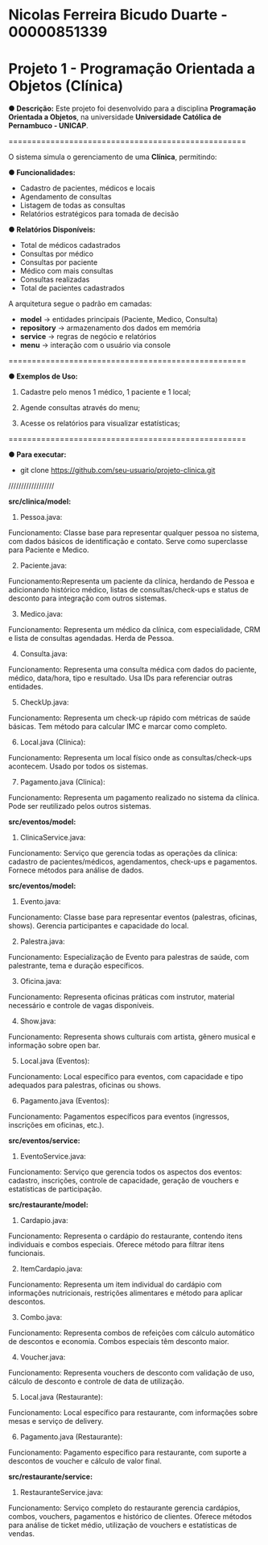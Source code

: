 # Nicolas Ferreira Bicudo Duarte - 00000851339
# Projeto 1 - Programação Orientada a Objetos (Clínica)

**● Descrição:**
Este projeto foi desenvolvido para a disciplina **Programação Orientada a Objetos**, na universidade **Universidade Católica de Pernambuco - UNICAP**.

===================================================

O sistema simula o gerenciamento de uma **Clínica**, permitindo:

**● Funcionalidades:**

- Cadastro de pacientes, médicos e locais
- Agendamento de consultas
- Listagem de todas as consultas
- Relatórios estratégicos para tomada de decisão
  
**● Relatórios Disponíveis:**

- Total de médicos cadastrados
- Consultas por médico
- Consultas por paciente
- Médico com mais consultas
- Consultas realizadas
- Total de pacientes cadastrados

A arquitetura segue o padrão em camadas:
- **model** → entidades principais (Paciente, Medico, Consulta)
- **repository** → armazenamento dos dados em memória
- **service** → regras de negócio e relatórios
- **menu** → interação com o usuário via console

===================================================

**● Exemplos de Uso:**

1. Cadastre pelo menos 1 médico, 1 paciente e 1 local;

2. Agende consultas através do menu;

3. Acesse os relatórios para visualizar estatísticas;


===================================================

**● Para executar:**
  
- git clone https://github.com/seu-usuario/projeto-clinica.git

//////////////////

**src/clinica/model:**

1. Pessoa.java: 

Funcionamento: Classe base para representar qualquer pessoa no sistema, com dados básicos de identificação e contato. Serve como superclasse para Paciente e Medico.


2. Paciente.java: 

Funcionamento:Representa um paciente da clínica, herdando de Pessoa e adicionando histórico médico, listas de consultas/check-ups e status de desconto para integração com outros sistemas.


3. Medico.java: 

Funcionamento: Representa um médico da clínica, com especialidade, CRM e lista de consultas agendadas. Herda de Pessoa.


4. Consulta.java: 

Funcionamento: Representa uma consulta médica com dados do paciente, médico, data/hora, tipo e resultado. Usa IDs para referenciar outras entidades.


5. CheckUp.java: 

Funcionamento: Representa um check-up rápido com métricas de saúde básicas. Tem método para calcular IMC e marcar como completo.


6. Local.java (Clinica): 

Funcionamento: Representa um local físico onde as consultas/check-ups acontecem. Usado por todos os sistemas.


7. Pagamento.java (Clinica): 

Funcionamento: Representa um pagamento realizado no sistema da clínica. Pode ser reutilizado pelos outros sistemas.


**src/eventos/model:**

1. ClinicaService.java: 

Funcionamento: Serviço que gerencia todas as operações da clínica: cadastro de pacientes/médicos, agendamentos, check-ups e pagamentos. Fornece métodos para análise de dados.

**src/eventos/model:**

1. Evento.java: 

Funcionamento: Classe base para representar eventos (palestras, oficinas, shows). Gerencia participantes e capacidade do local.


2. Palestra.java: 

Funcionamento: Especialização de Evento para palestras de saúde, com palestrante, tema e duração específicos.


3. Oficina.java: 

Funcionamento: Representa oficinas práticas com instrutor, material necessário e controle de vagas disponíveis.


4. Show.java: 

Funcionamento: Representa shows culturais com artista, gênero musical e informação sobre open bar.


5. Local.java (Eventos): 

Funcionamento: Local específico para eventos, com capacidade e tipo adequados para palestras, oficinas ou shows.


6. Pagamento.java (Eventos): 

Funcionamento: Pagamentos específicos para eventos (ingressos, inscrições em oficinas, etc.).


**src/eventos/service:**

1. EventoService.java: 

Funcionamento: Serviço que gerencia todos os aspectos dos eventos: cadastro, inscrições, controle de capacidade, geração de vouchers e estatísticas de participação.


**src/restaurante/model:**

1. Cardapio.java: 

Funcionamento: Representa o cardápio do restaurante, contendo itens individuais e combos especiais. Oferece método para filtrar itens funcionais.


2. ItemCardapio.java: 

Funcionamento: Representa um item individual do cardápio com informações nutricionais, restrições alimentares e método para aplicar descontos.


3. Combo.java: 

Funcionamento: Representa combos de refeições com cálculo automático de descontos e economia. Combos especiais têm desconto maior.


4. Voucher.java: 

Funcionamento: Representa vouchers de desconto com validação de uso, cálculo de desconto e controle de data de utilização.


5. Local.java (Restaurante): 

Funcionamento: Local específico para restaurante, com informações sobre mesas e serviço de delivery.


6. Pagamento.java (Restaurante): 

Funcionamento: Pagamento específico para restaurante, com suporte a descontos de voucher e cálculo de valor final.


**src/restaurante/service:**

1. RestauranteService.java: 

Funcionamento: Serviço completo do restaurante gerencia cardápios, combos, vouchers, pagamentos e histórico de clientes. Oferece métodos para análise de ticket médio, utilização de vouchers e estatísticas de vendas.